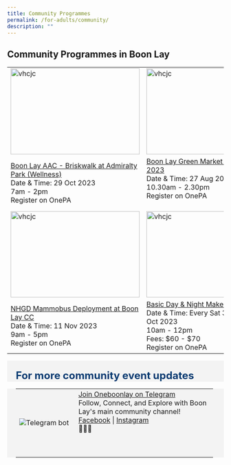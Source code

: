 ```yaml
---
title: Community Programmes
permalink: /for-adults/community/
description: ""
---
```

## Community Programmes in Boon Lay

<p></p><p></p><table>
	<tbody><tr>
		<td><img style="height:200px;width:300px" alt="vhcjc" src="https://static1.straitstimes.com.sg/s3fs-public/styles/large30x20/public/articles/2022/06/11/ads-sembawangtrail-11062022.jpg?VersionId=1TAjafSl8Yc_6WIOIitAcKsCZuO1k91_"></td>
		<td><img style="height:200px;width:300px" alt="vhcjc" src="https://www.sustainabilitize.com/wp-content/uploads/2021/06/Flea-2.jpg"></td>
		<td><img style="height:200px;width:300px" alt="vhcjc" src="https://i.ytimg.com/vi/UduAQzV73Bw/hq720.jpg?sqp=-oaymwE7CK4FEIIDSFryq4qpAy0IARUAAAAAGAElAADIQj0AgKJD8AEB-AH-CYAC0AWKAgwIABABGEcgSyhlMA8=&amp;rs=AOn4CLBKnh-ki-ppzGGMTINubrQhjRX6xQ"></td>
	</tr>
	<tr>
		<td><a href="https://www.onepa.gov.sg/events/boon-lay-aac-briskwalk-at-admiralty-park-wellness-70817877">Boon Lay AAC - Briskwalk at Admiralty Park (Wellness)</a><br>Date &amp; Time: 29 Oct 2023 <br>7am - 2pm<br>Register on OnePA<br></td>
		<td><a href="https://www.onepa.gov.sg/events/boon-lay-green-market-on-27th-august-2023-68845310">Boon Lay Green Market on 27th August 2023</a><br>Date &amp; Time: 27 Aug 2023 <br>10.30am - 2.30pm<br>Register on OnePA<br><br></td>
		<td><a href="https://www.onepa.gov.sg/events/english-mandarin-will-and-lpa-talk-mandarin-13301263"> English &amp; Mandarin Will and LPA talk (Mandarin)</a><br>Date &amp; Time: 20 Aug 2023 <br>11am - 1pm<br>Register on OnePA<br>	</td></tr>
<tr>
		<td><img style="height:200px;width:300px" alt="vhcjc" src="https://cdn-assets-eu.frontify.com/s3/frontify-enterprise-files-eu/eyJwYXRoIjoiaWhoLWhlYWx0aGNhcmUtYmVyaGFkXC9hY2NvdW50c1wvYzNcLzQwMDA2MjRcL3Byb2plY3RzXC8yMDlcL2Fzc2V0c1wvYTZcLzM3MzgxXC83NDNlMWU4Y2RkMjVkMmJmNWZkZjdhZTM3ODk2MzNlMS0xNjU4Mjk4OTU3LmpwZyJ9:ihh-healthcare-berhad:Vgt4pTXVetFn_VnrNo8CQJ_B1V_Zi2NavGfleEy3qas?width={width}"></td>
		<td><img style="height:200px;width:300px" alt="vhcjc" src="https://uploads.dailyvanity.sg/wp-content/uploads/2020/03/makeup-classes-singapore-fb-761x395.jpg"></td>
		<td><img style="height:200px;width:300px" alt="vhcjc" src="https://www.indianheritage.gov.sg/en/-/media/ihc2017/odissi-2-(1).jpeg?as=1&amp;w=700"></td>
	</tr>
<tr>
		<td><a href="https://www.onepa.gov.sg/events/nhgd-mammobus-deployment-at-boon-lay-cc-11-november-2023-57889406">NHGD Mammobus Deployment at Boon Lay CC</a><br>Date &amp; Time: 11 Nov 2023 <br>9am - 5pm<br>Register on OnePA<br></td> 
		<td><a href="https://www.onepa.gov.sg/courses/basic-day-night-make-up-c027029570">Basic Day &amp; Night Make Up</a><br>Date &amp; Time: Every Sat 30 Sep - 07 Oct 2023 <br>10am - 12pm<br>Fees: $60 - $70<br>Register on OnePA<br></td>
		<td><a href="https://www.onepa.gov.sg/courses/indian-cinematic-dance-c027029264"> Indian Cinematic Dance</a><br>Date &amp; Time: Every Tue 05 Spe -26 Sep 2023 <br>5.30pm - 7pm <br>Fees: $65 - $75<br>Register on OnePA<br>
</td>
	</tr>			
</tbody></table>

	
<div class="row" style="font-size:24px; font-weight: 700; color: #063970; background-color: #f3f3f3; padding: 20px 0px 0px 20px;">For more community event updates</div>
<div class="row" style="font-size:18px ;background-color: #f3f3f3; padding: 0px 25px 0px 20px;">
	<table style="width:100%">
  <tbody><tr>
		</tr><tr>
		<td style="width:30%">
      <img src="https://scontent-xsp1-2.xx.fbcdn.net/v/t1.6435-9/155047777_10159039075818560_1813083149321125721_n.jpg?_nc_cat=104&amp;ccb=1-7&amp;_nc_sid=8bfeb9&amp;_nc_ohc=T62IpYX-QUMAX_YFLOT&amp;_nc_ht=scontent-xsp1-2.xx&amp;oh=00_AfDl9mruhy1myzCQ1Jr1bVZR37B6N0i5qV0ZgASQmH4Bog&amp;oe=64CA0FD0" alt="Telegram bot">
    </td>	
    <td style="width:70%">
      	<a href="https://t.me/oneboonlay" target="_blank">Join  Oneboonlay on Telegram</a>
   <br>
	Follow, Connect, and Explore with Boon Lay's main community channel!<br> 
	<a href="https://www.facebook.com/OneBoonLay/" target="_blank">Facebook</a> | 	<a href="https://www.instagram.com/oneboonlay/?hl=en" target="_blank">Instagram</a><br>🌟🏢📲<p></p>
    <br><p></p></td>
  </tr></tbody></table>
</div>